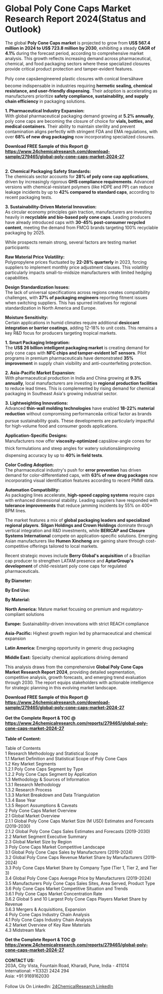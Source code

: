 <h1>Global Poly Cone Caps Market Research Report 2024(Status and Outlook)</h1><p>The global <strong>Poly Cone Caps market</strong> is projected to grow from <strong>US$ 567.4 million in 2024 to US$ 723.8 million by 2030</strong>, exhibiting a steady <strong>CAGR of 4.1%</strong> during the forecast period, according to comprehensive market analysis. This growth reflects increasing demand across pharmaceutical, chemical, and food packaging sectors where these specialized closures provide critical product protection and tamper-evident features.</p><p>Poly cone capsâengineered plastic closures with conical linersâhave become indispensable in industries requiring <strong>hermetic sealing, chemical resistance, and user-friendly dispensing</strong>. Their adoption is accelerating as manufacturers prioritize <strong>safety compliance, sustainability, and supply chain efficiency</strong> in packaging solutions.</p><p><strong>1. Pharmaceutical Industry Expansion:</strong><br>
With global pharmaceutical packaging demand growing at <strong>5.2% annually</strong>, poly cone caps are becoming the closure of choice for <strong>vials, bottles, and medical containers</strong>. Their ability to maintain sterility and prevent contamination aligns perfectly with stringent FDA and EMA regulations, with over <strong>68% of new drug packaging</strong> now incorporating specialized closures.</p><div><b>Download FREE Sample of this Report @ 
            <a href="https://www.24chemicalresearch.com/download-sample/279465/global-poly-cone-caps-market-2024-27">
            https://www.24chemicalresearch.com/download-sample/279465/global-poly-cone-caps-market-2024-27</a></b></div><br><p><strong>2. Chemical Packaging Safety Standards:</strong><br>
The chemicals sector accounts for <strong>28% of poly cone cap applications</strong>, driven by increasingly rigorous <strong>GHS compliance requirements</strong>. Advanced versions with chemical-resistant polymers (like HDPE and PP) can reduce leakage incidents by up to <strong>42% compared to standard caps</strong>, according to recent packaging tests.</p><p><strong>3. Sustainability-Driven Material Innovation:</strong><br>
As circular economy principles gain traction, manufacturers are investing heavily in <strong>recyclable and bio-based poly cone caps</strong>. Leading producers have already introduced caps with <strong>30-45% post-consumer recycled content</strong>, meeting the demand from FMCG brands targeting 100% recyclable packaging by 2025.</p><p>While prospects remain strong, several factors are testing market participants:</p><p><strong>Raw Material Price Volatility:</strong><br>
	Polypropylene prices fluctuated by <strong>22-28% quarterly</strong> in 2023, forcing suppliers to implement monthly price adjustment clauses. This volatility particularly impacts small-to-midsize manufacturers with limited hedging capabilities.</p><p><strong>Design Standardization Issues:</strong><br>
	The lack of universal specifications across regions creates compatibility challenges, with <strong>37% of packaging engineers</strong> reporting fitment issues when switching suppliers. This has spurred initiatives for regional standardization in North America and Europe.</p><p><strong>Moisture Sensitivity:</strong><br>
	Certain applications in humid climates require additional <strong>desiccant integration or barrier coatings</strong>, adding 12-18% to unit costs. This remains a key R&amp;D focus for producers targeting tropical markets.</p><p><strong>1. Smart Packaging Integration:</strong><br>
The <strong>US$ 26 billion intelligent packaging market</strong> is creating demand for poly cone caps with <strong>NFC chips and tamper-evident IoT sensors</strong>. Pilot programs in premium pharmaceuticals have demonstrated <strong>35% improvement</strong> in supply chain visibility and anti-counterfeiting protection.</p><p><strong>2. Asia-Pacific Market Expansion:</strong><br>
With pharmaceutical production in India and China growing at <strong>9.3% annually</strong>, local manufacturers are investing in <strong>regional production facilities</strong> to reduce lead times. This is complemented by rising demand for chemical packaging in Southeast Asia's growing industrial sector.</p><p><strong>3. Lightweighting Innovations:</strong><br>
Advanced <strong>thin-wall molding technologies</strong> have enabled <strong>18-22% material reduction</strong> without compromising performanceâa critical factor as brands pursue sustainability goals. These developments are particularly impactful for high-volume food and consumer goods applications.</p><p><strong>Application-Specific Designs:</strong><br>
	Manufacturers now offer <strong>viscosity-optimized</strong> capsâlow-angle cones for thick formulations and steep angles for watery solutionsâimproving dispensing accuracy by up to <strong>40% in field tests</strong>.</p><p><strong>Color Coding Adoption:</strong><br>
	The pharmaceutical industry's push for <strong>error prevention</strong> has driven demand for color-differentiated caps, with <strong>63% of new drug packages</strong> now incorporating visual identification features according to recent PMMI data.</p><p><strong>Automation Compatibility:</strong><br>
	As packaging lines accelerate, <strong>high-speed capping systems</strong> require caps with enhanced dimensional stability. Leading suppliers have responded with <strong>tolerance improvements</strong> that reduce jamming incidents by 55% on 400+ BPM lines.</p><p>The market features a mix of <strong>global packaging leaders and specialized regional players</strong>. <strong>Silgan Holdings and Crown Holdings</strong> dominate through vertical integration and R&amp;D investments, while <strong>BERICAP and Closure Systems International</strong> compete on application-specific solutions. Emerging Asian manufacturers like <strong>Humen Xincheng</strong> are gaining share through cost-competitive offerings tailored to local markets.</p><p>Recent strategic moves include <strong>Berry Global's acquisition</strong> of a Brazilian cap producer to strengthen LATAM presence and <strong>AptarGroup's development</strong> of child-resistant poly cone caps for regulated pharmaceuticals.</p><p><strong>By Diameter:</strong></p><p><strong>By End Use:</strong></p><p><strong>By Material:</strong></p><p><strong>North America:</strong> Mature market focusing on premium and regulatory-compliant solutions</p><p><strong>Europe:</strong> Sustainability-driven innovations with strict REACH compliance</p><p><strong>Asia-Pacific:</strong> Highest growth region led by pharmaceutical and chemical expansion</p><p><strong>Latin America:</strong> Emerging opportunity in generic drug packaging</p><p><strong>Middle East:</strong> Specialty chemical applications driving demand</p><p>This analysis draws from the comprehensive <strong>Global Poly Cone Caps Market Research Report 2024</strong>, providing detailed segmentation, competitive analysis, growth forecasts, and emerging trend evaluation through 2030. The report equips stakeholders with actionable intelligence for strategic planning in this evolving market landscape.</p><div><b>Download FREE Sample of this Report @ 
            <a href="https://www.24chemicalresearch.com/download-sample/279465/global-poly-cone-caps-market-2024-27">
            https://www.24chemicalresearch.com/download-sample/279465/global-poly-cone-caps-market-2024-27</a></b></div><br><div><b>Get the Complete Report & TOC @ 
            <a href="https://www.24chemicalresearch.com/reports/279465/global-poly-cone-caps-market-2024-27">
            https://www.24chemicalresearch.com/reports/279465/global-poly-cone-caps-market-2024-27</a></b></div><br>
            <b>Table of Content:</b><p>Table of Contents<br />
 1 Research Methodology and Statistical Scope<br />
 1.1 Market Definition and Statistical Scope of Poly Cone Caps<br />
 1.2 Key Market Segments<br />
 1.2.1 Poly Cone Caps Segment by Type<br />
 1.2.2 Poly Cone Caps Segment by Application<br />
 1.3 Methodology & Sources of Information<br />
 1.3.1 Research Methodology<br />
 1.3.2 Research Process<br />
 1.3.3 Market Breakdown and Data Triangulation<br />
 1.3.4 Base Year<br />
 1.3.5 Report Assumptions & Caveats<br />
 2 Poly Cone Caps Market Overview<br />
 2.1 Global Market Overview<br />
 2.1.1 Global Poly Cone Caps Market Size (M USD) Estimates and Forecasts (2019-2030)<br />
 2.1.2 Global Poly Cone Caps Sales Estimates and Forecasts (2019-2030)<br />
 2.2 Market Segment Executive Summary<br />
 2.3 Global Market Size by Region<br />
 3 Poly Cone Caps Market Competitive Landscape<br />
 3.1 Global Poly Cone Caps Sales by Manufacturers (2019-2024)<br />
 3.2 Global Poly Cone Caps Revenue Market Share by Manufacturers (2019-2024)<br />
 3.3 Poly Cone Caps Market Share by Company Type (Tier 1, Tier 2, and Tier 3)<br />
 3.4 Global Poly Cone Caps Average Price by Manufacturers (2019-2024)<br />
 3.5 Manufacturers Poly Cone Caps Sales Sites, Area Served, Product Type<br />
 3.6 Poly Cone Caps Market Competitive Situation and Trends<br />
 3.6.1 Poly Cone Caps Market Concentration Rate<br />
 3.6.2 Global 5 and 10 Largest Poly Cone Caps Players Market Share by Revenue<br />
 3.6.3 Mergers & Acquisitions, Expansion<br />
 4 Poly Cone Caps Industry Chain Analysis<br />
 4.1 Poly Cone Caps Industry Chain Analysis<br />
 4.2 Market Overview of Key Raw Materials<br />
 4.3 Midstream Mark</p><div><b>Get the Complete Report & TOC @ 
            <a href="https://www.24chemicalresearch.com/reports/279465/global-poly-cone-caps-market-2024-27">
            https://www.24chemicalresearch.com/reports/279465/global-poly-cone-caps-market-2024-27</a></b></div><br><b>CONTACT US:</b><br>
            203A, City Vista, Fountain Road, Kharadi, Pune, India - 411014<br>
            International: +1(332) 2424 294<br>
            Asia: +91 9169162030 <br><br>
            Follow Us On LinkedIn: <a href="https://www.linkedin.com/company/24chemicalresearch/">24ChemicalResearch LinkedIn</a>